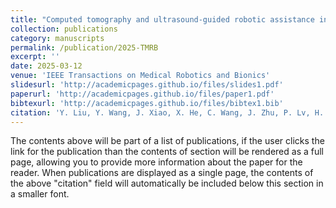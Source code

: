 ```yaml
---
title: "Computed tomography and ultrasound-guided robotic assistance in percutaneous puncture in abdominal phantom and porcine liver models"
collection: publications
category: manuscripts
permalink: /publication/2025-TMRB
excerpt: ''
date: 2025-03-12
venue: 'IEEE Transactions on Medical Robotics and Bionics'
slidesurl: 'http://academicpages.github.io/files/slides1.pdf'
paperurl: 'http://academicpages.github.io/files/paper1.pdf'
bibtexurl: 'http://academicpages.github.io/files/bibtex1.bib'
citation: 'Y. Liu, Y. Wang, J. Xiao, X. He, C. Wang, J. Zhu, P. Lv, H. Cai, L. Qiu, Y. Zhu, Y. Li, and L. Lu, “Computed tomography and ultrasound-guided robotic assistance in percutaneous puncture in abdominal phantom and porcine liver models,” IEEE Transactions on Medical Robotics and Bionics, vol. 7, no. 2, pp. 542–549, 2025.'
---
```

The contents above will be part of a list of publications, if the user clicks the link for the publication than the contents of section will be rendered as a full page, allowing you to provide more information about the paper for the reader. When publications are displayed as a single page, the contents of the above "citation" field will automatically be included below this section in a smaller font.
